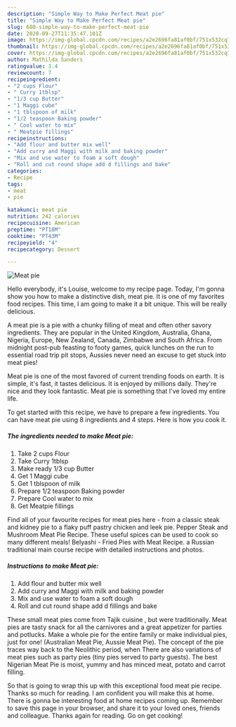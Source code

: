 ```yaml
---
description: "Simple Way to Make Perfect Meat pie"
title: "Simple Way to Make Perfect Meat pie"
slug: 680-simple-way-to-make-perfect-meat-pie
date: 2020-09-27T11:35:47.101Z
image: https://img-global.cpcdn.com/recipes/a2e2696fa81af0bf/751x532cq70/meat-pie-recipe-main-photo.jpg
thumbnail: https://img-global.cpcdn.com/recipes/a2e2696fa81af0bf/751x532cq70/meat-pie-recipe-main-photo.jpg
cover: https://img-global.cpcdn.com/recipes/a2e2696fa81af0bf/751x532cq70/meat-pie-recipe-main-photo.jpg
author: Mathilda Sanders
ratingvalue: 3.4
reviewcount: 7
recipeingredient:
- "2 cups Flour"
- " Curry 1tblsp"
- "1/3 cup Butter"
- "1 Maggi cube"
- "1 tblspoon of milk"
- "1/2 teaspoon Baking powder"
- " Cool water to mix"
- " Meatpie fillings"
recipeinstructions:
- "Add flour and butter mix well"
- "Add curry and Maggi with milk and baking powder"
- "Mix and use water to foam a soft dough"
- "Roll and cut round shape add d fillings and bake"
categories:
- Recipe
tags:
- meat
- pie

katakunci: meat pie 
nutrition: 242 calories
recipecuisine: American
preptime: "PT18M"
cooktime: "PT43M"
recipeyield: "4"
recipecategory: Dessert

---
```



![Meat pie](https://img-global.cpcdn.com/recipes/a2e2696fa81af0bf/751x532cq70/meat-pie-recipe-main-photo.jpg)

Hello everybody, it's Louise, welcome to my recipe page. Today, I'm gonna show you how to make a distinctive dish, meat pie. It is one of my favorites food recipes. This time, I am going to make it a bit unique. This will be really delicious.

A meat pie is a pie with a chunky filling of meat and often other savory ingredients. They are popular in the United Kingdom, Australia, Ghana, Nigeria, Europe, New Zealand, Canada, Zimbabwe and South Africa. From midnight post-pub feasting to footy games, quick lunches on the run to essential road trip pit stops, Aussies never need an excuse to get stuck into meat pies!

Meat pie is one of the most favored of current trending foods on earth. It is simple, it's fast, it tastes delicious. It is enjoyed by millions daily. They're nice and they look fantastic. Meat pie is something that I've loved my entire life.


To get started with this recipe, we have to prepare a few ingredients. You can have meat pie using 8 ingredients and 4 steps. Here is how you cook it.

<!--inarticleads1-->

##### The ingredients needed to make Meat pie:

1. Take 2 cups Flour
1. Take  Curry 1tblsp
1. Make ready 1/3 cup Butter
1. Get 1 Maggi cube
1. Get 1 tblspoon of milk
1. Prepare 1/2 teaspoon Baking powder
1. Prepare  Cool water to mix
1. Get  Meatpie fillings


Find all of your favourite recipes for meat pies here - from a classic steak and kidney pie to a flaky puff pastry chicken and leek pie. Pepper Steak and Mushroom Meat Pie Recipe. These useful spices can be used to cook so many different meals! Belyashi - Fried Pies with Meat Recipe. a Russian traditional main course recipe with detailed instructions and photos. 

<!--inarticleads2-->

##### Instructions to make Meat pie:

1. Add flour and butter mix well
1. Add curry and Maggi with milk and baking powder
1. Mix and use water to foam a soft dough
1. Roll and cut round shape add d fillings and bake


These small meat pies come from Tajik cuisine , but were traditionally. Meat pies are tasty snack for all the carnivores and a great appetizer for parties and potlucks. Make a whole pie for the entire family or make individual pies, just for one! (Australian Meat Pie, Aussie Meat Pie). The concept of the pie traces way back to the Neolithic period, when There are also variations of meat pies such as party pies (tiny pies served to party guests). The best Nigerian Meat Pie is moist, yummy and has minced meat, potato and carrot filling. 

So that is going to wrap this up with this exceptional food meat pie recipe. Thanks so much for reading. I am confident you will make this at home. There is gonna be interesting food at home recipes coming up. Remember to save this page in your browser, and share it to your loved ones, friends and colleague. Thanks again for reading. Go on get cooking!
